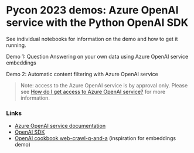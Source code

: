 # Pycon 2023 demos: Azure OpenAI service with the Python OpenAI SDK

See individual notebooks for information on the demo and how to get it running.

Demo 1: Question Answering on your own data using Azure OpenAI service embeddings

Demo 2: Automatic content filtering with Azure OpenAI service

> Note: access to the Azure OpenAI service is by approval only. Please see [How do I get access to Azure OpenAI service?](https://learn.microsoft.com/azure/cognitive-services/openai/overview#how-do-i-get-access-to-azure-openai) for more information.

### Links

- [Azure OpenAI service documentation](https://learn.microsoft.com/azure/cognitive-services/openai/overview)
- [OpenAI SDK](https://github.com/openai/openai-python)
- [OpenAI cookbook web-crawl-q-and-a](https://github.com/openai/openai-cookbook/tree/main/apps/web-crawl-q-and-a) (inspiration for embeddings demo)